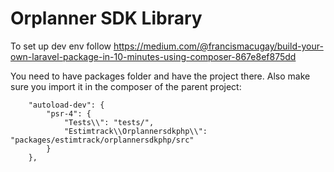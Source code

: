 
# Orplanner SDK Library

To set up dev env follow https://medium.com/@francismacugay/build-your-own-laravel-package-in-10-minutes-using-composer-867e8ef875dd

You need to have packages folder and have the project there. 
Also make sure you import it in the composer of the parent project:

````
    "autoload-dev": {
        "psr-4": {
            "Tests\\": "tests/",
            "Estimtrack\\Orplannersdkphp\\": "packages/estimtrack/orplannersdkphp/src"
        }
    },
````
